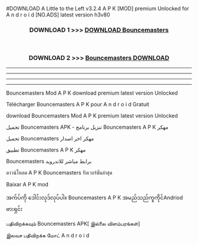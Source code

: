 #DOWNLOAD A Little to the Left v3.2.4 A P K [MOD] premium Unlocked for A n d r o i d [NO.ADS] latest version h3v80 



<div align="center">

<h3>DOWNLOAD 1 >>> <a href="https://downloadmod1.web.app/?judul=Bouncemasters ">DOWNLOAD Bouncemasters </a></h3><br>

<h3>DOWNLOAD 2 >>> <a href="https://downloadmod1.web.app/?judul=Bouncemasters ">Bouncemasters  DOWNLOAD </a></h3>

</div>


----------------------------------------------------------

----------------------------------------------------------

----------------------------------------------------------

----------------------------------------------------------


Bouncemasters  Mod A P K download premium latest version Unlocked

Télécharger Bouncemasters  A P K pour A n d r o i d Gratuit

download Bouncemasters  Mod A P K premium latest version Unlocked

تحميل Bouncemasters  APK - تنزيل برنامج Bouncemasters  A P K مهكر

تحميل Bouncemasters  مهكر اخر اصدار

تطبيق Bouncemasters  A P K مهكر

Bouncemasters  برابط مباشر للاندرويد

ดาวน์โหลด A P K Bouncemasters  รับเวอร์ชันล่าสุด

Baixar A P K mod

အက်ပ်ကို ဒေါင်းလုဒ်လုပ်ပါ။ Bouncemasters  A P K အမည်သည်ကူကိုင်Andriod ဗားရှင်း

பதிவிறக்கவும் Bouncemasters  APK[ இல்லை விளம்பரங்கள்] 
 
இலவச பதிவிறக்க மோட் A n d r o i d



